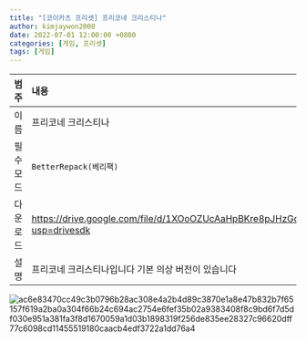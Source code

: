 ```yaml
---
title: "[코이카츠 프리셋] 프리코네 크리스티나"
author: kimjaywon2000
date: 2022-07-01 12:00:00 +0800
categories: [게임, 프리셋]
tags: [게임]
---
```


| 범주             | 내용            |
|:----------------|:---------------|
| 이름             | 프리코네 크리스티나 |
| 필수 모드         | `BetterRepack(베리팩)`       |
| 다운로드          | <https://drive.google.com/file/d/1XOoOZUcAaHpBKre8pJHzGqSrYgzwm3eV/view?usp=drivesdk> |
| 설명             | 프리코네 크리스티나입니다 기본 의상 버전이 있습니다   |

![ac6e83470cc49c3b0796b28ac308e4a2b4d89c3870e1a8e47b832b7f65157f619a2ba0a304f66b24c694ac2754e6fef35b02a9383408f8c9bd6f7d5df030e951a381fa3f8d1670059a1d03b1898319f256de835ee28327c96620dff77c6098cd11455519180caacb4edf3722a1dd76a4](https://user-images.githubusercontent.com/76558033/177028593-9afe005d-5dbe-4d85-8d33-8062c9a835c1.png)

